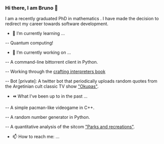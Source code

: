 ### Hi there, I am Bruno 👋

<!--
**brobbio/brobbio** is a ✨ _special_ ✨ repository because its `README.md` (this file) appears on your GitHub profile.

Here are some ideas to get you started:

- 🔭 I’m currently working on ...
- 🌱 I’m currently learning ...
- 👯 I’m looking to collaborate on ...
- 🤔 I’m looking for help with ...
- 💬 Ask me about ...
- 📫 How to reach me: ...
- 😄 Pronouns: ...
- ⚡ Fun fact: ...
-->

I am a recently graduated PhD in mathematics . I have made the decision to redirect my career towards software development. 

- 🌱 I’m currently learning ...

-- Quantum computing!

- 🔭 I’m currently working on ...

-- A command-line bittorrent client in Python.

-- Working through the [crafting interpreters book](https://craftinginterpreters.com/)

-- Bot [private]: A twitter bot that periodically uploads random quotes from the Argetinian cult classic TV show ["Okupas"](https://www.imdb.com/title/tt0289649/). 

- :rewind: What I've been up to in the past ...

-- A simple pacman-like videogame in C++.

-- A random number generator in Python.

-- A quantitative analysis of the sitcom ["Parks and recreations"](https://www.imdb.com/title/tt1266020/).

- 📫 How to reach me: ...
